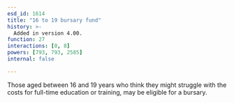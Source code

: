 ```yaml
---
esd_id: 1614
title: "16 to 19 bursary fund"
history: >-
  Added in version 4.00.
function: 27
interactions: [0, 8]
powers: [793, 793, 2585]
internal: false

---
```


Those aged between 16 and 19 years who think they might struggle with the costs for full-time education or training, may be eligible for a bursary. 

